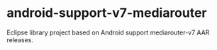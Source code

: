 # android-support-v7-mediarouter
Eclipse library project based on Android support mediarouter-v7 AAR releases.
